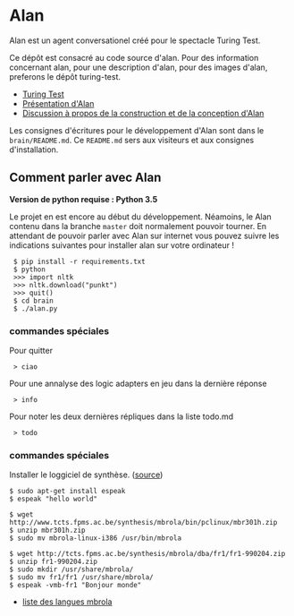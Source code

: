 # Alan

Alan est un agent conversationel créé pour le spectacle Turing Test.

Ce dépôt est consacré au code source d'alan. Pour des information concernant alan, pour une description d'alan, pour des images d'alan, preferons le dépôt turing-test.

- [Turing Test](https://github.com/LeonLenclos/turing-test)
- [Présentation d'Alan](https://github.com/LeonLenclos/turing-test/blob/master/textes/alan.md)
- [Discussion à propos de la construction et de la conception d'Alan](https://github.com/LeonLenclos/turing-test/blob/master/robots/alan.md)


Les consignes d'écritures pour le développement d'Alan sont dans le `brain/README.md`. Ce `README.md` sers aux visiteurs et aux consignes d'installation.

## Comment parler avec Alan

**Version de python requise : Python 3.5**

Le projet en est encore au début du développement. Néamoins, le Alan contenu dans la branche `master` doit normalement pouvoir tourner. En attendant de pouvoir parler avec Alan sur internet vous pouvez suivre les indications suivantes pour installer alan sur votre ordinateur !


 ```
  $ pip install -r requirements.txt
  $ python
  >>> import nltk
  >>> nltk.download("punkt")
  >>> quit()
  $ cd brain
  $ ./alan.py
  ```

### commandes spéciales

Pour quitter

```
 > ciao
```

Pour une annalyse des logic adapters en jeu dans la dernière réponse

```
 > info
```
Pour noter les deux dernières répliques dans la liste todo.md

```
 > todo
```

### commandes spéciales

Installer le loggiciel de synthèse. ([source](http://espeak.sourceforge.net/mbrola.html))


```
$ sudo apt-get install espeak
$ espeak "hello world"

$ wget http://www.tcts.fpms.ac.be/synthesis/mbrola/bin/pclinux/mbr301h.zip
$ unzip mbr301h.zip
$ sudo mv mbrola-linux-i386 /usr/bin/mbrola

$ wget http://tcts.fpms.ac.be/synthesis/mbrola/dba/fr1/fr1-990204.zip
$ unzip fr1-990204.zip
$ sudo mkdir /usr/share/mbrola/
$ sudo mv fr1/fr1 /usr/share/mbrola/
$ espeak -vmb-fr1 "Bonjour monde"
```

- [liste des langues mbrola](http://tcts.fpms.ac.be/synthesis/mbrola/mbrcopybin.html)

